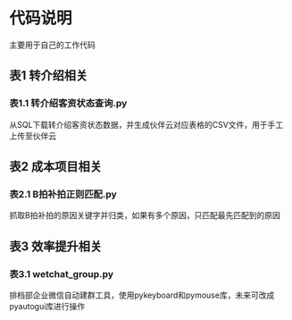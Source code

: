 # 代码说明
主要用于自己的工作代码

## 表1 转介绍相关
### 表1.1 转介绍客资状态查询.py
从SQL下载转介绍客资状态数据，并生成伙伴云对应表格的CSV文件，用于手工上传至伙伴云

## 表2 成本项目相关
### 表2.1 B拍补拍正则匹配.py
抓取B拍补拍的原因关键字并归类，如果有多个原因，只匹配最先匹配到的原因

## 表3 效率提升相关
### 表3.1 wetchat_group.py
排档部企业微信自动建群工具，使用pykeyboard和pymouse库，未来可改成pyautogui库进行操作
